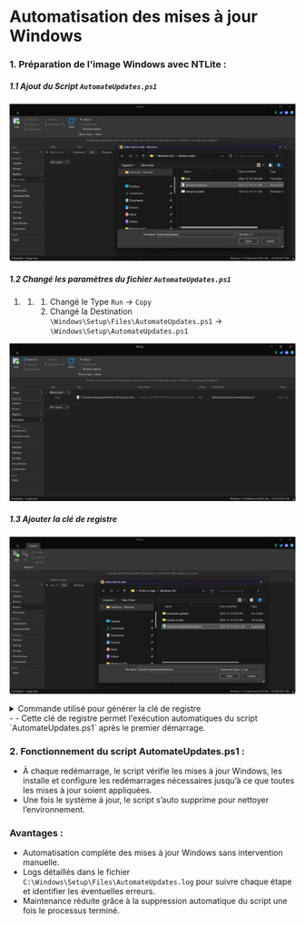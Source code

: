 # Automatisation des mises à jour Windows

### 1. Préparation de l'image Windows avec NTLite :

##### 1.1 Ajout du Script `AutomateUpdates.ps1`

![ChoseAutomateUpdatesFile.png](ChoseAutomateUpdatesFile.png)


##### 1.2 Changé les paramètres du fichier `AutomateUpdates.ps1`

1. 1. 1. Changé le Type `Run` → `Copy`
        2. Changé la Destination `\Windows\Setup\Files\AutomateUpdates.ps1` → `\Windows\Setup\AutomateUpdates.ps1`

![ChangeParameters.png](ChangeParameters.png)


##### 1.3 Ajouter la clé de registre

![ChoseRegFile.png](ChoseRegFile.png)


<details id="bkmrk-commande-utilis%C3%A9-pou"><summary>Commande utilisé pour générer la clé de registre</summary>

Set-ItemProperty -Path "HKLM:\\Software\\Microsoft\\Windows\\CurrentVersion\\RunOnce" -Name "CheckForUpdatesAfterReboot" -Value "Powershell.exe -ExecutionPolicy Bypass -File C:\\Windows\\Setup\\AutomateUpdates.ps1"

</details>- - Cette clé de registre permet l'exécution automatiques du script `AutomateUpdates.ps1` après le premier démarrage.

### 2. Fonctionnement du script AutomateUpdates.ps1 :

- À chaque redémarrage, le script vérifie les mises à jour Windows, les installe et configure les redémarrages nécessaires jusqu’à ce que toutes les mises à jour soient appliquées.
- Une fois le système à jour, le script s’auto supprime pour nettoyer l’environnement.

### Avantages :

- Automatisation complète des mises à jour Windows sans intervention manuelle.
- Logs détaillés dans le fichier `C:\Windows\Setup\Files\AutomateUpdates.log` pour suivre chaque étape et identifier les éventuelles erreurs.
- Maintenance réduite grâce à la suppression automatique du script une fois le processus terminé.
